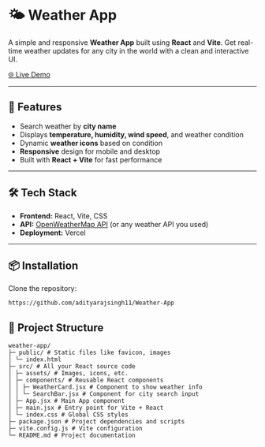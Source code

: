 # 🌤 Weather App

A simple and responsive **Weather App** built using **React** and **Vite**. Get real-time weather updates for any city in the world with a clean and interactive UI.

[🌐 Live Demo](https://weather-app-ten-flame-18.vercel.app/)

---

## 🚀 Features

- Search weather by **city name**
- Displays **temperature, humidity, wind speed**, and weather condition
- Dynamic **weather icons** based on condition
- **Responsive** design for mobile and desktop
- Built with **React + Vite** for fast performance

---

## 🛠 Tech Stack

- **Frontend:** React, Vite, CSS
- **API:** [OpenWeatherMap API](https://openweathermap.org/api) (or any weather API you used)
- **Deployment:** Vercel

---

## 📦 Installation

Clone the repository:

```bash
https://github.com/adityarajsingh11/Weather-App

````


## 📁 Project Structure
````
weather-app/
├─ public/ # Static files like favicon, images
│ └─ index.html
├─ src/ # All your React source code
│ ├─ assets/ # Images, icons, etc.
│ ├─ components/ # Reusable React components
│ │ ├─ WeatherCard.jsx # Component to show weather info
│ │ └─ SearchBar.jsx # Component for city search input
│ ├─ App.jsx # Main App component
│ ├─ main.jsx # Entry point for Vite + React
│ └─ index.css # Global CSS styles
├─ package.json # Project dependencies and scripts
├─ vite.config.js # Vite configuration
└─ README.md # Project documentation
````
